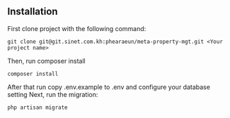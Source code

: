 ## Installation

First clone project with the following command:

    git clone git@git.sinet.com.kh:phearaeun/meta-property-mgt.git <Your project name>
    
Then, run composer install

    composer install
    
After that run copy .env.example to .env and configure your database setting
Next, run the migration:

    php artisan migrate